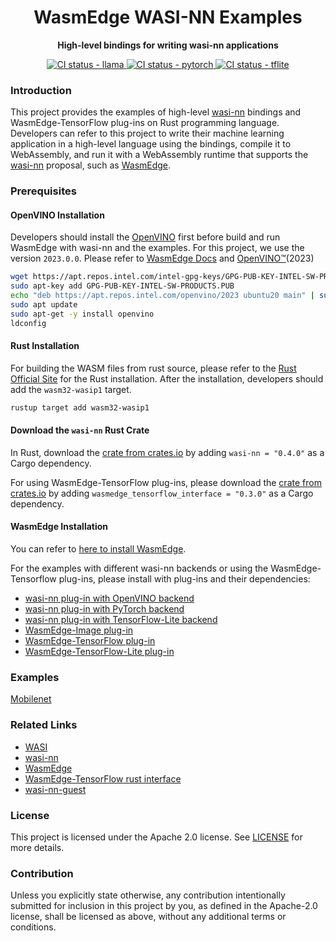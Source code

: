 <div align="center">
  <h1>WasmEdge WASI-NN Examples</h1>

  <p><strong>High-level bindings for writing wasi-nn applications</strong></p>

  <p>
    <a href="https://github.com/second-state/WasmEdge-WASINN-examples/actions/workflows/llama.yml/">
      <img src="https://github.com/second-state/WasmEdge-WASINN-examples/actions/workflows/llama.yml/badge.svg" alt="CI status - llama"/>
    </a>
    <a href="https://github.com/second-state/WasmEdge-WASINN-examples/actions/workflows/pytorch.yml/">
      <img src="https://github.com/second-state/WasmEdge-WASINN-examples/actions/workflows/pytorch.yml/badge.svg" alt="CI status - pytorch"/>
    </a>
    <a href="https://github.com/second-state/WasmEdge-WASINN-examples/actions/workflows/tflite.yml/">
      <img src="https://github.com/second-state/WasmEdge-WASINN-examples/actions/workflows/tflite.yml/badge.svg" alt="CI status - tflite"/>
    </a>
  </p>
</div>

### Introduction

This project provides the examples of high-level [wasi-nn] bindings and WasmEdge-TensorFlow plug-ins on Rust programming language. Developers can refer to this project to write their machine learning application in a high-level language using the bindings, compile it to WebAssembly, and run it with a WebAssembly runtime that supports the [wasi-nn] proposal, such as [WasmEdge].

### Prerequisites

#### OpenVINO Installation

Developers should install the [OpenVINO] first before build and run WasmEdge with wasi-nn and the examples.
For this project, we use the version `2023.0.0`. Please refer to [WasmEdge Docs](https://wasmedge.org/docs/contribute/source/plugin/wasi_nn) and [OpenVINO™](https://docs.openvino.ai/2023.0/openvino_docs_install_guides_installing_openvino_apt.html)(2023)

```bash
wget https://apt.repos.intel.com/intel-gpg-keys/GPG-PUB-KEY-INTEL-SW-PRODUCTS.PUB
sudo apt-key add GPG-PUB-KEY-INTEL-SW-PRODUCTS.PUB
echo "deb https://apt.repos.intel.com/openvino/2023 ubuntu20 main" | sudo tee /etc/apt/sources.list.d/intel-openvino-2023.list
sudo apt update
sudo apt-get -y install openvino
ldconfig
```
[OpenVINO]: https://www.intel.com/content/www/us/en/developer/tools/openvino-toolkit/overview.html

#### Rust Installation

For building the WASM files from rust source, please refer to the [Rust Official Site](https://www.rust-lang.org/tools/install) for the Rust installation.
After the installation, developers should add the `wasm32-wasip1` target.

```bash
rustup target add wasm32-wasip1
```

#### Download the `wasi-nn` Rust Crate

In Rust, download the [crate from crates.io](https://crates.io/crates/wasi-nn) by adding `wasi-nn = "0.4.0"` as a Cargo dependency.

For using WasmEdge-TensorFlow plug-ins, please download the [crate from crates.io](https://crates.io/crates/wasmedge_tensorflow_interface) by adding `wasmedge_tensorflow_interface = "0.3.0"` as a Cargo dependency.

#### WasmEdge Installation

You can refer to [here to install WasmEdge](https://wasmedge.org/docs/start/install#install).

For the examples with different wasi-nn backends or using the WasmEdge-Tensorflow plug-ins, please install with plug-ins and their dependencies:

- [wasi-nn plug-in with OpenVINO backend](https://wasmedge.org/docs/start/install#wasi-nn-plug-in-with-openvino-backend)
- [wasi-nn plug-in with PyTorch backend](https://wasmedge.org/docs/start/install#wasi-nn-plug-in-with-pytorch-backend)
- [wasi-nn plug-in with TensorFlow-Lite backend](https://wasmedge.org/docs/start/install#wasi-nn-plug-in-with-tensorflow-lite-backend)
- [WasmEdge-Image plug-in](https://wasmedge.org/docs/start/install#wasmedge-image-plug-in)
- [WasmEdge-TensorFlow plug-in](https://wasmedge.org/docs/start/install#wasmedge-tensorflow-plug-in)
- [WasmEdge-TensorFlow-Lite plug-in](https://wasmedge.org/docs/start/install#wasmedge-tensorflow-lite-plug-in)

### Examples

[Mobilenet](mobilenet)

### Related Links

- [WASI]
- [wasi-nn]
- [WasmEdge]
- [WasmEdge-TensorFlow rust interface](https://crates.io/crates/wasmedge_tensorflow_interface)
- [wasi-nn-guest](https://github.com/radu-matei/wasi-nn-guest)

[WasmEdge]: https://wasmedge.org/
[wasi-nn]: https://github.com/WebAssembly/wasi-nn
[WASI]: https://github.com/WebAssembly/WASI

### License

This project is licensed under the Apache 2.0 license. See [LICENSE](LICENSE) for more details.

### Contribution

Unless you explicitly state otherwise, any contribution intentionally submitted for inclusion in this project by you, as defined in the Apache-2.0 license, shall be licensed as above, without any additional terms or conditions.
